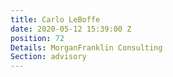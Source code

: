 ```yaml
---
title: Carlo LeBoffe
date: 2020-05-12 15:39:00 Z
position: 72
Details: MorganFranklin Consulting
Section: advisory
---
```


